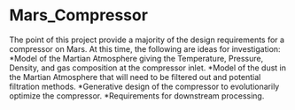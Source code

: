 # Mars_Compressor

The point of this project provide a majority of the design requirements for a compressor on Mars.
At this time, the following are ideas for investigation:
      *Model of the Martian Atmosphere giving the Temperature, Pressure, Density, and gas composition at the compressor inlet.
      *Model of the dust in the Martian Atmosphere that will need to be filtered out and potential filtration methods.
      *Generative design of the compressor to evolutionarily optimize the compressor.
      *Requirements for downstream processing.
